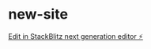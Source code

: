 # new-site

[Edit in StackBlitz next generation editor ⚡️](https://stackblitz.com/~/github.com/kamsdvd/new-site)